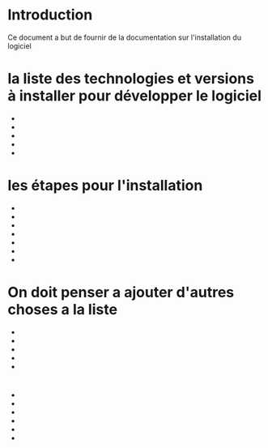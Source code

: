 # Introduction 
Ce document a but de fournir  de la documentation sur l'installation du logiciel 

# la liste des technologies et versions à installer pour développer le logiciel
 - 
 -
 -
 -
 -

# les étapes pour l'installation
 -
 -
 -
 -
 -
 -
 -
 
# On doit penser a ajouter d'autres choses a la liste
 -
 -
 -
 -
 -
 
# 
 -
 -
 -
 -
 -
 -
 



